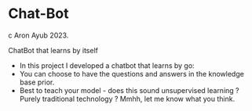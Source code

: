 # Chat-Bot
c Aron Ayub 2023.

 ChatBot that learns by itself
 - In this project I developed a chatbot that learns by go:
 - You can choose to have the questions and answers in the knowledge base prior.
 - Best to teach your model - does this sound unsupervised learning ? Purely traditional technology ? Mmhh, let me know what you think.

